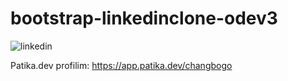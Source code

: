 # bootstrap-linkedinclone-odev3
![linkedin](https://user-images.githubusercontent.com/105980583/172413041-0983750f-5db9-4bb5-ab2f-3c16509dab77.png)


Patika.dev profilim: https://app.patika.dev/changbogo
